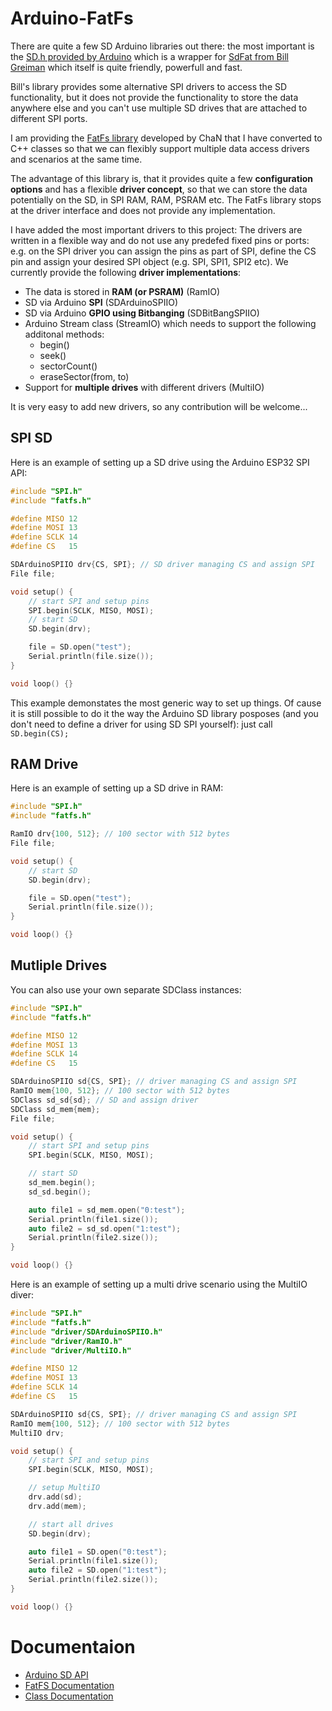 # Arduino-FatFs

There are quite a few SD Arduino libraries out there: the most important is the [SD.h provided by Arduino](https://github.com/arduino-libraries/SD) which is a wrapper for [SdFat from Bill Greiman](https://github.com/greiman/SdFat) which itself is quite friendly, powerfull and fast.

Bill's library provides some alternative SPI drivers to access the SD functionality, but it does not provide the functionality to store the data anywhere else and you can't use multiple SD drives that are attached to different SPI ports.

I am providing the [FatFs library](http://elm-chan.org/fsw/ff/00index_e.html) developed by ChaN that I have converted to C++ classes so that we can flexibly support multiple data access drivers and scenarios at the same time.

The advantage of this library is, that it provides quite a few __configuration options__ and has a flexible __driver concept__, so that we can store the data potentially on the SD, in SPI RAM, RAM, PSRAM etc. The FatFs library stops at the driver interface and does not provide any implementation. 

I have added the most important drivers to this project:  The drivers are written in a flexible way and do not use any predefed fixed pins or ports: e.g. on the SPI driver you can assign the pins as part of SPI, define the CS pin and assign your desired SPI object (e.g. SPI, SPI1, SPI2 etc). We currently provide the following __driver implementations__:

- The data is stored in __RAM (or PSRAM)__ (RamIO)
- SD via Arduino __SPI__ (SDArduinoSPIIO)
- SD via Arduino __GPIO using Bitbanging__ (SDBitBangSPIIO)
- Arduino Stream class (StreamIO) which needs to support the following additonal methods:
    - begin()
    - seek()
    - sectorCount()
    - eraseSector(from, to)
- Support for __multiple drives__ with different drivers (MultiIO)

It is very easy to add new drivers, so any contribution will be welcome...

## SPI SD

Here is an example of setting up a SD drive using the Arduino ESP32 SPI API:

```C++
#include "SPI.h"
#include "fatfs.h"

#define MISO 12
#define MOSI 13
#define SCLK 14
#define CS   15

SDArduinoSPIIO drv{CS, SPI}; // SD driver managing CS and assign SPI
File file;

void setup() {
    // start SPI and setup pins
    SPI.begin(SCLK, MISO, MOSI);
    // start SD 
    SD.begin(drv); 

    file = SD.open("test");
    Serial.println(file.size());
}

void loop() {}

```
This example demonstates the most generic way to set up things. Of cause it is still possible to do it the way the Arduino SD library posposes (and you don't need to define a driver for using SD SPI yourself): just call ```SD.begin(CS);```


## RAM Drive

Here is an example of setting up a SD drive in RAM:

```C++
#include "SPI.h"
#include "fatfs.h"

RamIO drv{100, 512}; // 100 sector with 512 bytes
File file;

void setup() {
    // start SD 
    SD.begin(drv); 

    file = SD.open("test");
    Serial.println(file.size());
}

void loop() {}

```


## Mutliple Drives


You can also use your own separate SDClass instances:

```C++
#include "SPI.h"
#include "fatfs.h"

#define MISO 12
#define MOSI 13
#define SCLK 14
#define CS   15

SDArduinoSPIIO sd{CS, SPI}; // driver managing CS and assign SPI
RamIO mem{100, 512}; // 100 sector with 512 bytes
SDClass sd_sd{sd}; // SD and assign driver
SDClass sd_mem{mem};
File file;

void setup() {
    // start SPI and setup pins
    SPI.begin(SCLK, MISO, MOSI);

    // start SD 
    sd_mem.begin(); 
    sd_sd.begin(); 

    auto file1 = sd_mem.open("0:test");
    Serial.println(file1.size());
    auto file2 = sd_sd.open("1:test");
    Serial.println(file2.size());
}

void loop() {}

```

Here is an example of setting up a multi drive scenario using the MultiIO diver:

```C++
#include "SPI.h"
#include "fatfs.h"
#include "driver/SDArduinoSPIIO.h"
#include "driver/RamIO.h"
#include "driver/MultiIO.h"

#define MISO 12
#define MOSI 13
#define SCLK 14
#define CS   15

SDArduinoSPIIO sd{CS, SPI}; // driver managing CS and assign SPI
RamIO mem{100, 512}; // 100 sector with 512 bytes
MultiIO drv;

void setup() {
    // start SPI and setup pins
    SPI.begin(SCLK, MISO, MOSI);

    // setup MultiIO
    drv.add(sd);
    drv.add(mem);

    // start all drives 
    SD.begin(drv); 

    auto file1 = SD.open("0:test");
    Serial.println(file1.size());
    auto file2 = SD.open("1:test");
    Serial.println(file2.size());
}

void loop() {}

```

# Documentaion

- [Arduino SD API](https://www.arduino.cc/reference/en/libraries/sd/)
- [FatFS Documentation](http://elm-chan.org/fsw/ff/00index_e.html)
- [Class Documentation](docs/html/index.html)

